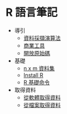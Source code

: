 # R 語言筆記 #

* 導引
	* [資料採擷演算法](Data_mining_algorithm.md)
	* [商業工具](Business_Tools.md)
	* [開放原始碼](OpenSource_Tools.md) 
* 基礎
	* [n x m 資料集](nxm.md)
	* [Install R](install_R.md)
	* [R 基礎命令](R_base.md)
* 取得資料
	* [從軟體取得資料](data_in_package.md)
	* [從檔案取得資料](data_in_file.md)

